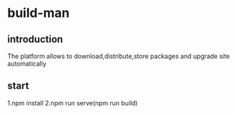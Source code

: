 # build-man

## introduction
The platform allows to download,distribute,store packages and upgrade site automatically

## start
1.npm install
2.npm run serve(npm run build)